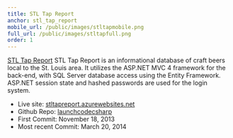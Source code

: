 ```yaml
---
title: STL Tap Report
anchor: stl_tap_report
mobile_url: /public/images/stltapmobile.png
full_url: /public/images/stltapfull.png
order: 1
---
```

[STL Tap Report](http://stltapreport.azurewebsites.net/) STL Tap Report is an informational 
database of craft beers local to the St. Louis area. It utilizes the ASP.NET MVC 4 framework 
for the back-end, with SQL Server database access using the Entity Framework. 
ASP.NET session state and hashed passwords are used for the login system. 

- <span class="gray-title">Live site:</span> [stltapreport.azurewebsites.net](http://stltapreport.azurewebsites.net)
- <span class="gray-title">Github Repo:</span> [launchcodecsharp](https://github.com/beaudavenport/launchcodecsharp)
- <span class="gray-title">First Commit:</span> November 18, 2013
- <span class="gray-title">Most recent Commit:</span> March 20, 2014
